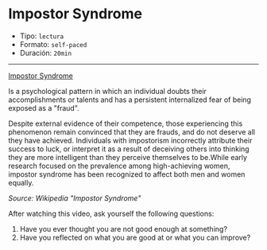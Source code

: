 # Impostor Syndrome

* Tipo: `lectura`
* Formato: `self-paced`
* Duración: `20min`

***

[Impostor Syndrome](https://vimeo.com/368362316)

Is a psychological pattern in which an individual doubts their accomplishments
or talents and has a persistent internalized fear of being exposed as a "fraud".

Despite external evidence of their competence, those experiencing this
phenomenon remain convinced that they are frauds, and do not deserve all they
have achieved. Individuals with impostorism incorrectly attribute their success
to luck, or interpret it as a result of deceiving others into thinking they are
more intelligent than they perceive themselves to be.While early research
focused on the prevalence among high-achieving women, impostor syndrome has
been recognized to affect both men and women equally.

*Source: Wikipedia "Impostor Syndrome"*

After watching this video, ask yourself the following questions:

1. Have  you ever thought you are not good enough at something?
2. Have you reflected on what you are good at or what you can improve?
